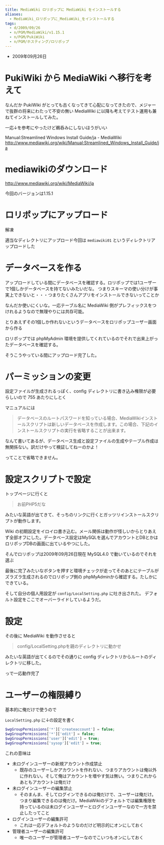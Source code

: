 ```yaml
---
title: MediaWiki ロリポップに MediaWiki をインストールする
aliases:
  - MediaWiki_ロリポップに_MediaWiki_をインストールする
tags:
  - d/2009/09/26
  - n/PGM/MediaWiki/v1.15.1
  - n/PGM/PukiWiki
  - n/PGM/ホスティング/ロリポップ
---
```


- 2009年09月26日

PukiWiki から MediaWiki へ移行を考えて
================================================================================
なんだか PukiWiki がとっても古くなってきて心配になってきたので、メジャーで抜群の将来にわたって不安の無い MediaWiki に以降も考えてテスト運用も兼ねてインストールしてみた。

一応↓を参考にやったけど鵜呑みにしないほうがいい

Manual:Streamlined Windows Install Guide/ja - MediaWiki http://www.mediawiki.org/wiki/Manual:Streamlined_Windows_Install_Guide/ja


mediawikiのダウンロード
================================================================================
http://www.mediawiki.org/wiki/MediaWiki/ja

今回のバージョンは1.15.1

ロリポップにアップロード
================================================================================
解凍

適当なディレクトリにアップロード今回は `mediawiki01` というディレクトリアップロードした

データベースを作る
================================================================================
アップロードしている間にデータベースを確認する。ロリポップでは1ユーザーで1個しかデータベースを持てないみたいだな。
つまりスキーマの使い分けが事実上できないと・・・つまりたくさんアプリをインストールできないってことか

なんだか使いにくいな。一応テーブル名に MediaWiki 側がプレフィックスをつけれるようなので無理やりには共存可能。

とりあえずその1個しか作れないというデータベースをロリポップユーザー画面から作る

ロリポップでは phpMyAdmin 環境を提供してくれているのでそれで出来上がったデータベースを確認する。

そうこうやっている間にアップロード完了した。

パーミッションの変更
================================================================================
設定ファイルが生成されるっぽく、config ディレクトリに書き込み権限が必要らしいので 755 あたりにしとく

マニュアルには

> データベースのルートパスワードを知っている場合、MediaWikiインストールスクリプトは新しいデータベースを作成します。この場合、下記のインストールスクリプトの実行を省略することが出来ます。

なんて書いてあるが、データベース生成と設定ファイルの生成やテーブル作成は無関係ない。訳だけやって検証してねーのかよ！

ってことで省略できません。

設定スクリプトで設定
================================================================================
トップページに行くと

> お前PHP5だな

みたいな英語が出てきて、そっちのリンクに行くとガッツリインストールスクリプトが動作します。

Wiki の初期設定をイロイロ書き込む。メール関係は動作が怪しいからとりあえず全部オフにした。データベース設定はMySQLを選んでアカウントとDBとかはロリポップDBの画面に出ているやつにした。

そんでロリポップは2009年09月26日現在 MySQL4.0 で動いているのでそれを選ぶ

最後に完了みたいなボタンを押すと環境チェックが走ってそのあとにテーブルがズラズラ生成されるのでロリポップ側の phpMyAdminから確認する。たしかにできている。

そして自分の個人用設定が `config/LocalSetting.php` に吐き出された。
デフォルト設定をここでオーバーライドしているようだ。

設定
================================================================================
その後に MediaWiki を動作させると

> config/LocalSetting.phpを親のディレクトリに動かせ

みたいな英語が出てくるのでその通りに config ディレクトリからルートのディレクトリに移した。

っで一応動作完了

ユーザーの権限縛り
================================================================================
基本的に俺だけで使うので

`LocalSetting.php` に↓の設定を書く

```php
$wgGroupPermissions['*']['createaccount'] = false;
$wgGroupPermissions['*']['edit'] = false;
$wgGroupPermissions['user']['edit'] = true;
$wgGroupPermissions['sysop']['edit'] = true;
```

これの意味は

- 未ログインユーザーの新規アカウント作成禁止
  - 既存のユーザーしかアカウントを作れない、つまりアカウントは俺以外に作れない。そして俺はアカウントを増やす気は無い。つまりこれからあともアカウントは俺だけ
- 未ログインユーザーの編集禁止
  - そのまんま、そしてログインできるのは俺だけで、ユーザーは俺だけ。つまり編集できるのは俺だけ。MediaWikiのデフォルトでは編集権限を持っているのは未ログインユーザーとログインユーザーなので一方を禁止したってこと
- ログインユーザーの編集許可
  - これは一応デフォルトのようなのだけど明示的にオンにしておく
- 管理者ユーザーの編集許可
  - 唯一のユーザーが管理者ユーザーなのでこいつもオンにしておく


